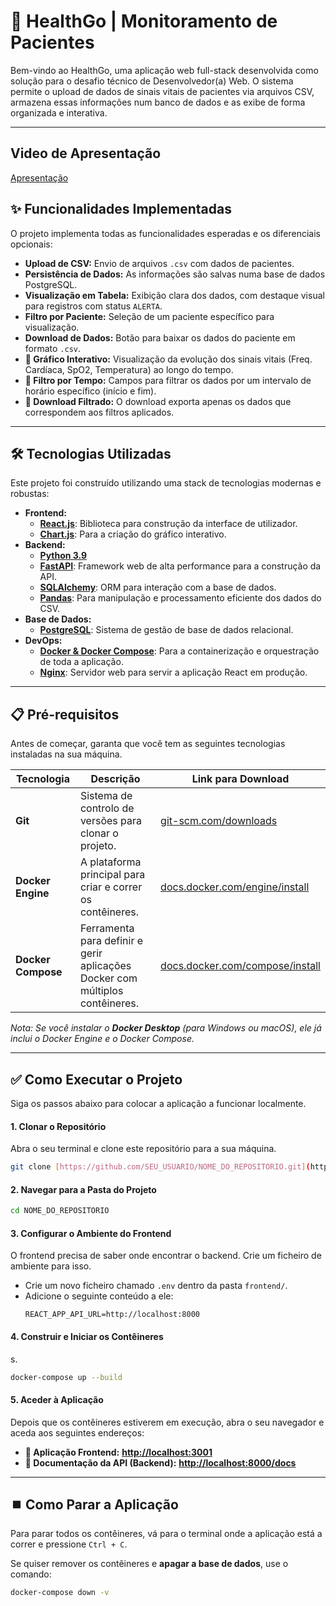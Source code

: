 # 🚀 HealthGo | Monitoramento de Pacientes

Bem-vindo ao HealthGo, uma aplicação web full-stack desenvolvida como solução para o desafio técnico de Desenvolvedor(a) Web. O sistema permite o upload de dados de sinais vitais de pacientes via arquivos CSV, armazena essas informações num banco de dados e as exibe de forma organizada e interativa.



---

## Video de Apresentação

[Apresentação](https://www.youtube.com/watch?v=L-2vZM_H5hs)


## ✨ Funcionalidades Implementadas

O projeto implementa todas as funcionalidades esperadas e os diferenciais opcionais:

* **Upload de CSV:** Envio de arquivos `.csv` com dados de pacientes.
* **Persistência de Dados:** As informações são salvas numa base de dados PostgreSQL.
* **Visualização em Tabela:** Exibição clara dos dados, com destaque visual para registros com status `ALERTA`.
* **Filtro por Paciente:** Seleção de um paciente específico para visualização.
* **Download de Dados:** Botão para baixar os dados do paciente em formato `.csv`.
* **🌟 Gráfico Interativo:** Visualização da evolução dos sinais vitais (Freq. Cardíaca, SpO2, Temperatura) ao longo do tempo.
* **🌟 Filtro por Tempo:** Campos para filtrar os dados por um intervalo de horário específico (início e fim).
* **🌟 Download Filtrado:** O download exporta apenas os dados que correspondem aos filtros aplicados.

---

## 🛠️ Tecnologias Utilizadas

Este projeto foi construído utilizando uma stack de tecnologias modernas e robustas:

* **Frontend:**
    * [**React.js**](https://reactjs.org/): Biblioteca para construção da interface de utilizador.
    * [**Chart.js**](https://www.chartjs.org/): Para a criação do gráfico interativo.
* **Backend:**
    * [**Python 3.9**](https://www.python.org/)
    * [**FastAPI**](https://fastapi.tiangolo.com/): Framework web de alta performance para a construção da API.
    * [**SQLAlchemy**](https://www.sqlalchemy.org/): ORM para interação com a base de dados.
    * [**Pandas**](https://pandas.pydata.org/): Para manipulação e processamento eficiente dos dados do CSV.
* **Base de Dados:**
    * [**PostgreSQL**](https://www.postgresql.org/): Sistema de gestão de base de dados relacional.
* **DevOps:**
    * [**Docker & Docker Compose**](https://www.docker.com/): Para a containerização e orquestração de toda a aplicação.
    * [**Nginx**](https://www.nginx.com/): Servidor web para servir a aplicação React em produção.

---

## 📋 Pré-requisitos

Antes de começar, garanta que você tem as seguintes tecnologias instaladas na sua máquina.

| Tecnologia        | Descrição                                      | Link para Download                                                              |
| ----------------- | ---------------------------------------------- | ------------------------------------------------------------------------------- |
| **Git** | Sistema de controlo de versões para clonar o projeto.   | [git-scm.com/downloads](https://git-scm.com/downloads)                          |
| **Docker Engine** | A plataforma principal para criar e correr os contêineres. | [docs.docker.com/engine/install](https://docs.docker.com/engine/install/)     |
| **Docker Compose**| Ferramenta para definir e gerir aplicações Docker com múltiplos contêineres. | [docs.docker.com/compose/install](https://docs.docker.com/compose/install/) |

*Nota: Se você instalar o **Docker Desktop** (para Windows ou macOS), ele já inclui o Docker Engine e o Docker Compose.*

---

## ✅ Como Executar o Projeto

Siga os passos abaixo para colocar a aplicação a funcionar localmente.

#### 1. Clonar o Repositório

Abra o seu terminal e clone este repositório para a sua máquina.
```bash
git clone [https://github.com/SEU_USUARIO/NOME_DO_REPOSITORIO.git](https://github.com/SEU_USUARIO/NOME_DO_REPOSITORIO.git)
```

#### 2. Navegar para a Pasta do Projeto

```bash
cd NOME_DO_REPOSITORIO
```

#### 3. Configurar o Ambiente do Frontend

O frontend precisa de saber onde encontrar o backend. Crie um ficheiro de ambiente para isso.

* Crie um novo ficheiro chamado `.env` dentro da pasta `frontend/`.
* Adicione o seguinte conteúdo a ele:
    ```
    REACT_APP_API_URL=http://localhost:8000
    ```

#### 4. Construir e Iniciar os Contêineres

s.

```bash
docker-compose up --build
```



#### 5. Aceder à Aplicação

Depois que os contêineres estiverem em execução, abra o seu navegador e aceda aos seguintes endereços:

* **🚀 Aplicação Frontend:** [**http://localhost:3001**](http://localhost:3001)
* **📄 Documentação da API (Backend):** [**http://localhost:8000/docs**](http://localhost:8000/docs)

---

## ⏹️ Como Parar a Aplicação

Para parar todos os contêineres, vá para o terminal onde a aplicação está a correr e pressione `Ctrl + C`.

Se quiser remover os contêineres e **apagar a base de dados**, use o comando:
```bash
docker-compose down -v
```